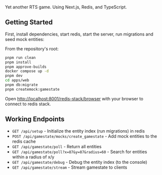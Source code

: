Yet another RTS game. Using Next.js, Redis, and TypeScript.

## Getting Started

First, install dependencies, start redis, start the server, run migrations and seed mock entities:

 From the repository's root:
```bash
pnpm run clean
pnpm install
pnpm approve-builds
docker compose up -d
pnpm dev
cd apps/web
pnpm db:migrate
pnpm createmock:gamestate
```

Open [http://localhost:8001/redis-stack/browser](http://localhost:8001/redis-stack/browser) with your browser to connect to redis stack.

## Working Endpoints

- `GET /api/setup` - Initialize the entity index (run migrations) in redis
- `POST /api/gamestate/mocks/create_gamestate` - Add mock entities to the redis cache
- `GET /api/gamestate/poll` - Return all entities
- `GET /api/gamestate/poll?x=87&y=87&radius=60` - Search for entities within a radius of x/y
- `GET /api/gamestate/debug` - Debug the entity index  (to the console)
- `GET /api/gamestate/stream` - Stream gamestate to clients

